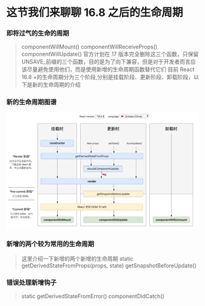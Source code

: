 # 这节我们来聊聊 16.8 之后的生命周期

### 即将过气的生命的周期

> componentWillMount()
> componentWillReceiveProps()
> componentWillUpdate()
> 官方计划在 17 版本完全删除这三个函数，只保留 UNSAVE\_前缀的三个函数，目的是为了向下兼容，但是对于开发者而言应该尽量避免使用他们，而是使用新增的生命周期函数替代它们
> 目前 React 16.8 +的生命周期分为三个阶段,分别是挂载阶段、更新阶段、卸载阶段，以下是新的生命周期的介绍

### 新的生命周期图谱

![react-leftCycle](img/react-lefecycle2020-04-06.jpg)

### 新增的两个较为常用的生命周期

> 这里介绍一下新增的两个新增的生命周期
> static getDerivedStateFromProps(props, state)
> getSnapshotBeforeUpdate()

### 错误处理新增钩子

> static getDerivedStateFromError()
> componentDidCatch()

```js
```
